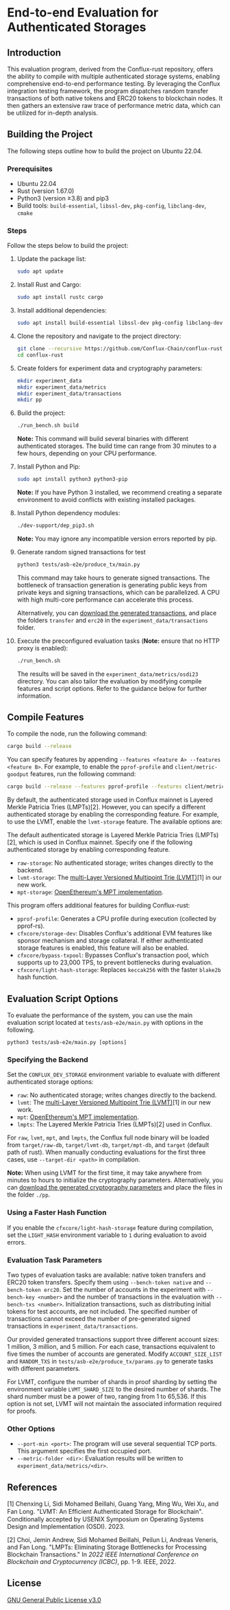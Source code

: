 # End-to-end Evaluation for Authenticated Storages

## Introduction

This evaluation program, derived from the Conflux-rust repository, offers the ability to compile with multiple authenticated storage systems, enabling comprehensive end-to-end performance testing. By leveraging the Conflux integration testing framework, the program dispatches random transfer transactions of both native tokens and ERC20 tokens to blockchain nodes. It then gathers an extensive raw trace of performance metric data, which can be utilized for in-depth analysis.

## Building the Project

The following steps outline how to build the project on Ubuntu 22.04.

### Prerequisites

- Ubuntu 22.04
- Rust (version 1.67.0)
- Python3 (version ≥3.8) and pip3
- Build tools: `build-essential`, `libssl-dev`, `pkg-config`, `libclang-dev`, `cmake`

### Steps

Follow the steps below to build the project:

1. Update the package list:
    
    ```bash
    sudo apt update
    ```
    
2. Install Rust and Cargo:
    
    ```bash
    sudo apt install rustc cargo
    ```
    
3. Install additional dependencies:
    
    ```bash
    sudo apt install build-essential libssl-dev pkg-config libclang-dev cmake
    ```
    
4. Clone the repository and navigate to the project directory:
    
    ```bash
    git clone --recursive https://github.com/Conflux-Chain/conflux-rust.git --branch asb-e2e
    cd conflux-rust
    ```
    
5. Create folders for experiment data and cryptography parameters:
    
    ```bash
    mkdir experiment_data
    mkdir experiment_data/metrics
    mkdir experiment_data/transactions
    mkdir pp
    ```
    
6. Build the project:
    
    ```bash
    ./run_bench.sh build
    ```
    
    **Note:** This command will build several binaries with different authenticated storages. The build time can range from 30 minutes to a few hours, depending on your CPU performance.
    
7. Install Python and Pip:
    
    ```bash
    sudo apt install python3 python3-pip
    ```
    
    **Note:** If you have Python 3 installed, we recommend creating a separate environment to avoid conflicts with existing installed packages.
    
8. Install Python dependency modules:
    
    ```bash
    ./dev-support/dep_pip3.sh
    ```
    
    **Note:** You may ignore any incompatible version errors reported by pip.
    
9. Generate random signed transactions for test
    
    ```bash
    python3 tests/asb-e2e/produce_tx/main.py
    ```
    
    This command may take hours to generate signed transactions. The bottleneck of transaction generation is generating public keys from private keys and signing transactions, which can be parallelized. A CPU with high multi-core performance can accelerate this process.
    
    Alternatively, you can [download the generated transactions](https://1drv.ms/f/s!Au7Bejk2NtCskWpGOUUNxC9Bu1cD?e=tcMttz), and place the folders `transfer` and `erc20` in the `experiment_data/transactions` folder.
    
10. Execute the preconfigured evaluation tasks (**Note:** ensure that no HTTP proxy is enabled):
    
    ```bash
    ./run_bench.sh
    ```
    
    The results will be saved in the `experiment_data/metrics/osdi23` directory. You can also tailor the evaluation by modifying compile features and script options. Refer to the guidance below for further information.
    

## Compile Features

To compile the node, run the following command:

```bash
cargo build --release
```

You can specify features by appending `--features <feature A> --features <feature B>`. For example, to enable the `pprof-profile` and `client/metric-goodput` features, run the following command:

```bash
cargo build --release --features pprof-profile --features client/metric-goodput
```

By default, the authenticated storage used in Conflux mainnet is Layered Merkle Patricia Tries (LMPTs)[2]. However, you can specify a different authenticated storage by enabling the corresponding feature. For example, to use the LVMT, enable the `lvmt-storage` feature. The available options are:

The default authenticated storage is Layered Merkle Patricia Tries (LMPTs)[2], which is used in Conflux mainnet. Specify one if the following authenticated storage by enabling corresponding feature. 
- `raw-storage`: No authenticated storage; writes changes directly to the backend.
- `lvmt-storage`: The [multi-Layer Versioned Multipoint Trie (LVMT)](https://github.com/ChenxingLi/authenticated-storage-benchmarks/tree/master/asb-authdb/lvmt-db)[1] in our new work.
- `mpt-storage`: [OpenEthereum's MPT implementation](https://github.com/openethereum/openethereum/tree/main/crates/db/patricia-trie-ethereum).

This program offers additional features for building Conflux-rust:

- `pprof-profile`: Generates a CPU profile during execution (collected by pprof-rs).
- `cfxcore/storage-dev`: Disables Conflux's additional EVM features like sponsor mechanism and storage collateral. If either authenticated storage features is enabled, this feature will also be enabled. 
- `cfxcore/bypass-txpool`: Bypasses Conflux's transaction pool, which supports up to 23,000 TPS, to prevent bottlenecks during evaluation.
- `cfxcore/light-hash-storage`: Replaces `keccak256` with the faster `blake2b` hash function.

## Evaluation Script Options

To evaluate the performance of the system, you can use the main evaluation script located at `tests/asb-e2e/main.py` with options in the following.

```
python3 tests/asb-e2e/main.py [options]
```

### Specifying the Backend

Set the `CONFLUX_DEV_STORAGE` environment variable to evaluate with different authenticated storage options:

- `raw`: No authenticated storage; writes changes directly to the backend.
- `lvmt`: The [multi-Layer Versioned Multipoint Trie (LVMT)](https://github.com/ChenxingLi/authenticated-storage-benchmarks/tree/master/asb-authdb/lvmt-db)[1] in our new work.
- `mpt`: [OpenEthereum's MPT implementation](https://github.com/openethereum/openethereum/tree/main/crates/db/patricia-trie-ethereum).
- `lmpts`: The Layered Merkle Patricia Tries (LMPTs)[2] used in Conflux.

For `raw`, `lvmt`, `mpt`, and `lmpts`, the Conflux full node binary will be loaded from `target/raw-db`, `target/lvmt-db`, `target/mpt-db`, and `target` (default path of rust). When manually conducting evaluations for the first three cases, use `--target-dir <path>` in compilation.

**Note:** When using LVMT for the first time, it may take anywhere from minutes to hours to initialize the cryptography parameters. Alternatively, you can [download the generated cryptography parameters](https://drive.google.com/file/d/1pHiHpZ4eNee17C63tSDEvmcEVtv23-jK/view?usp=sharing) and place the files in the folder `./pp`.

### Using a Faster Hash Function

If you enable the `cfxcore/light-hash-storage` feature during compilation, set the `LIGHT_HASH` environment variable to `1` during evaluation to avoid errors.

### Evaluation Task Parameters

Two types of evaluation tasks are available: native token transfers and ERC20 token transfers. Specify them using `--bench-token native` and `--bench-token erc20`. Set the number of accounts in the experiment with `--bench-key <number>` and the number of transactions in the evaluation with `--bench-txs <number>`. Initialization transactions, such as distributing initial tokens for test accounts, are not included. The specified number of transactions cannot exceed the number of pre-generated signed transactions in `experiment_data/transactions`.

Our provided generated transactions support three different account sizes: 1 million, 3 million, and 5 million. For each case, transactions equivalent to five times the number of accounts are generated. Modify `ACCOUNT_SIZE_LIST` and `RANDOM_TXS` in `tests/asb-e2e/produce_tx/params.py` to generate tasks with different parameters.

For LVMT, configure the number of shards in proof sharding by setting the environment variable `LVMT_SHARD_SIZE` to the desired number of shards. The shard number must be a power of two, ranging from 1 to 65,536. If this option is not set, LVMT will not maintain the associated information required for proofs.

### Other Options

- `--port-min <port>`: The program will use several sequential TCP ports. This argument specifies the first occupied port.
- `--metric-folder <dir>`: Evaluation results will be written to `experiment_data/metrics/<dir>`.

## References

[1] Chenxing Li, Sidi Mohamed Beillahi, Guang Yang, Ming Wu, Wei Xu, and Fan Long. "LVMT: An Efﬁcient Authenticated Storage for Blockchain". Conditionally accepted by USENIX Symposium on Operating Systems Design and Implementation (OSDI). 2023.

[2] Choi, Jemin Andrew, Sidi Mohamed Beillahi, Peilun Li, Andreas Veneris, and Fan Long. "LMPTs: Eliminating Storage Bottlenecks for Processing Blockchain Transactions." In *2022 IEEE International Conference on Blockchain and Cryptocurrency (ICBC)*, pp. 1-9. IEEE, 2022.

## License

[GNU General Public License v3.0](https://github.com/Conflux-Chain/conflux-rust/blob/master/LICENSE)